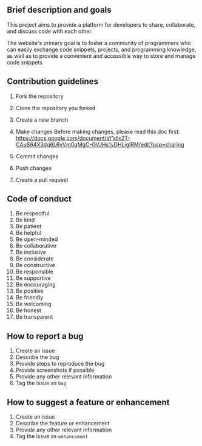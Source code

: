 ## Brief description and goals

This project aims to provide a platform for developers to share, collaborate, and discuss code with each other. 

The website's primary goal is to foster a community of programmers who can easily exchange code snippets, projects, and programming knowledge, as well as to provide a convenient and accessible way to store and manage code snippets

## Contribution guidelines

1. Fork the repository
2. Clone the repository you forked
3. Create a new branch
4. Make changes
Before making changes, please read this doc first:
https://docs.google.com/document/d/1dlx2T-CAuS64X3dq6L6vVm0qMgC-OVJHs1yDHLigIRM/edit?usp=sharing

5. Commit changes
6. Push changes
7. Create a pull request

## Code of conduct

1. Be respectful
2. Be kind
3. Be patient
4. Be helpful
5. Be open-minded
6. Be collaborative
7. Be inclusive
9. Be considerate
10. Be constructive
11. Be responsible
15. Be supportive
16. Be encouraging
17. Be positive
18. Be friendly
19. Be welcoming
20. Be honest
21. Be transparent

## How to report a bug

1. Create an issue
2. Describe the bug
3. Provide steps to reproduce the bug
4. Provide screenshots if possible
5. Provide any other relevant information
6. Tag the issue as `bug`

## How to suggest a feature or enhancement

1. Create an issue
2. Describe the feature or enhancement
3. Provide any other relevant information
4. Tag the issue as `enhancement`